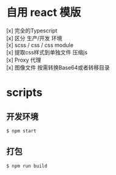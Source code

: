 # 自用 react 模版

[x] 完全的Typescript  
[x] 区分 生产/开发 环境  
[x] scss / css / css module  
[x] 提取css样式到单独文件 压缩js  
[x] Proxy 代理  
[x] 图像文件 按需转换Base64或者转移目录  

# scripts

## 开发环境
```bash
$ npm start
```

## 打包
```bash
$ npm run build
```
